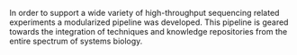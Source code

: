 In order to support a wide variety of high-throughput sequencing related experiments a modularized pipeline was developed. This pipeline is geared towards the integration of techniques and knowledge repositories from the entire spectrum of systems biology.